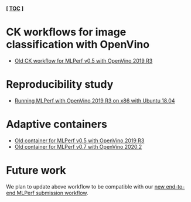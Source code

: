 ﻿**[ [TOC](../README.md) ]**

# CK workflows for image classification with OpenVino

* [Old CK workflow for MLPerf v0.5 with OpenVino 2019 R3](https://github.com/mlcommons/ck-mlops/tree/main/program/mlperf-inference-v0.5)

# Reproducibility study

* [Running MLPerf with OpenVino 2019 R3 on x86 with Ubuntu 18.04](https://github.com/mlcommons/ck/tree/master/docs/mlperf-automation/reproduce/ck-image-classification-x86-64-openvino-2019.md)

# Adaptive containers

* [Old container for MLPerf v0.5 with OpenVino 2019 R3](https://github.com/mlcommons/ck-mlops/tree/main/docker/mlperf-inference-v0.5.openvino)
* [Old container for MLPerf v0.7 with OpenVino 2020.2](https://github.com/mlcommons/ck-mlops/tree/main/docker/mlperf-inference-v0.7.openvino)

# Future work

We plan to update above workflow to be compatible with our 
[new end-to-end MLPerf submission workflow](https://github.com/octoml/mlops/tree/main/module/bench.mlperf.inference).
